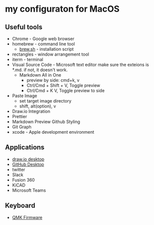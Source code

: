 # my configuraton for MacOS

## Useful tools

* Chrome - Google web browser
* homebrew - command line tool
  * [brew.sh](brew.sh) - installation script
* rectangles - window arrangement tool
* iterm - terminal
* Visual Source Code - Microsoft text editor
  make sure the exteions is *.md. if not, it doesn't work.
  * Markdown All in One
    * preview by side: cmd+k, v
    * Ctrl/Cmd + Shift + V, Toggle preview
    * Ctrl/Cmd + K V, Toggle preview to side
 * Paste Image
   * set target image directory
   * shift, alt(option), v
 * Draw.io Integration
 * Prettier
 * Markdown Preview Github Styling
 * Git Graph
* xcode - Apple development environment

## Applications

* [draw.io desktop](https://github.com/jgraph/drawio-desktop/releases/)
* [GitHub Desktop](https://desktop.github.com/)
* twitter
* Slack
* Fusion 360
* KiCAD
* Microsoft Teams

## Keyboard

* [QMK Firmware](https://docs.qmk.fm/)
